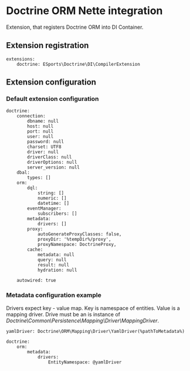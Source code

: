 # Doctrine ORM Nette integration #

Extension, that registers Doctrine ORM into DI Container.

## Extension registration ##

```
extensions:
    doctrine: ESports\Doctrine\DI\CompilerExtension
```

## Extension configuration ###

### Default extension configuration ###
```
doctrine:
    connection:
        dbname: null
        host: null
        port: null
        user: null
        password: null
        charset: UTF8
        driver: null
        driverClass: null
        driverOptions: null
        server_version: null
    dbal:
        types: []
    orm:
        dql:
            string: []
            numeric: []
            datetime: []
        eventManager:
            subscribers: []
        metadata:
            drivers: []
        proxy:
            autoGenerateProxyClasses: false,
            proxyDir: '%tempDir%/proxy',
            proxyNamespace: DoctrineProxy,
        cache:
            metadata: null
            query: null
            result: null
            hydration: null

    autowired: true
```

### Metadata configuration example ###

Drivers expect key - value map. Key is namespace of entities.
Value is a mapping driver. Drive must be an is instance of *Doctrine\Common\Persistence\Mapping\Driver\MappingDriver*.

```
yamlDriver: Doctrine\ORM\Mapping\Driver\YamlDriver(%pathToMetadata%)

doctrine:
    orm:
        metadata:
            drivers:
                EntityNamespace: @yamlDriver
```
